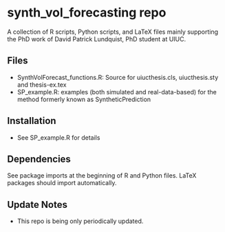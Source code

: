 # synth_vol_forecasting repo

A collection of R scripts, Python scripts, and LaTeX files mainly supporting the PhD work of David Patrick Lundquist, PhD student at UIUC.

## Files

- SynthVolForecast_functions.R: Source for uiucthesis.cls, uiucthesis.sty and thesis-ex.tex
- SP_example.R: examples (both simulated and real-data-based) for the method formerly known as SyntheticPrediction

## Installation

- See SP_example.R for details

## Dependencies

See package imports at the beginning of R and Python files.  LaTeX packages should import automatically.

## Update Notes

- This repo is being only periodically updated.